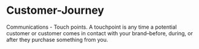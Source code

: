 # Customer-Journey
Communications - Touch points. A touchpoint is any time a potential customer or customer comes in contact with your brand–before, during, or after they purchase something from you.
